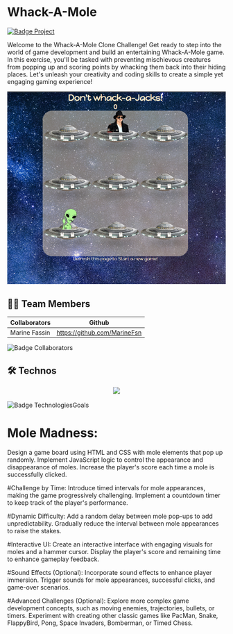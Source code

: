 # Whack-A-Mole


<a href="https://becode.org"><img src="https://img.shields.io/badge/Project-BeCode-blue?style=for-the-badge&logo=appveyor" alt="Badge Project" style="margin-right:10px;">
</a>

Welcome to the Whack-A-Mole Clone Challenge! Get ready to step into the world of game development and build an entertaining Whack-A-Mole game. In this exercise, you'll be tasked with preventing mischievous creatures from popping up and scoring points by whacking them back into their hiding places. Let's unleash your creativity and coding skills to create a simple yet engaging gaming experience!

<img src ="https://github.com/MarineFsn/Whack-A-Mole/blob/main/2023-08-18%20(3).png">

## 👨‍💻 Team Members

| Collaborators        | Github                        |
| -------------------- | ----------------------------- | 
| Marine Fassin        | https://github.com/MarineFsn  |                
          

<img src="https://img.shields.io/badge/Collaborators-1-red?style=for-the-badge&logo=appveyor" alt="Badge Collaborators" style="margin-right:10px;">

## 🛠 Technos

<p align="center">
  <a href="https://skillicons.dev">
    <img src="https://skillicons.dev/icons?i=js,html,css,sass,git" />
  </a>
</p>
<img src="https://img.shields.io/badge/Technos-HMTL5_/_SCSS_/_CSS3_/_JS_/_Git_-green?style=for-the-badge&logo=appveyor" alt="Badge Technologies" 

<h2>Goals</h2>

# Mole Madness:
Design a game board using HTML and CSS with mole elements that pop up randomly.
Implement JavaScript logic to control the appearance and disappearance of moles.
Increase the player's score each time a mole is successfully clicked.

#Challenge by Time:
Introduce timed intervals for mole appearances, making the game progressively challenging.
Implement a countdown timer to keep track of the player's performance.

#Dynamic Difficulty:
Add a random delay between mole pop-ups to add unpredictability.
Gradually reduce the interval between mole appearances to raise the stakes.

#Interactive UI:
Create an interactive interface with engaging visuals for moles and a hammer cursor.
Display the player's score and remaining time to enhance gameplay feedback.

#Sound Effects (Optional):
Incorporate sound effects to enhance player immersion.
Trigger sounds for mole appearances, successful clicks, and game-over scenarios.

#Advanced Challenges (Optional):
Explore more complex game development concepts, such as moving enemies, trajectories, bullets, or timers.
Experiment with creating other classic games like PacMan, Snake, FlappyBird, Pong, Space Invaders, Bomberman, or Timed Chess.
